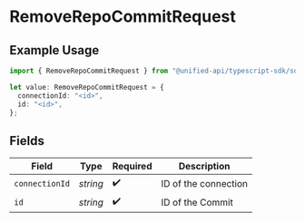 # RemoveRepoCommitRequest

## Example Usage

```typescript
import { RemoveRepoCommitRequest } from "@unified-api/typescript-sdk/sdk/models/operations";

let value: RemoveRepoCommitRequest = {
  connectionId: "<id>",
  id: "<id>",
};
```

## Fields

| Field                | Type                 | Required             | Description          |
| -------------------- | -------------------- | -------------------- | -------------------- |
| `connectionId`       | *string*             | :heavy_check_mark:   | ID of the connection |
| `id`                 | *string*             | :heavy_check_mark:   | ID of the Commit     |